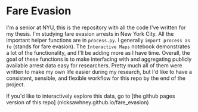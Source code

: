 # Fare Evasion 

I'm a senior at NYU, this is the repository with all the code I've written for my thesis. I'm studying fare evasion arrests in New York City. All the important helper functions are in `process.py`. I generally `import process as fe` (stands for fare evasion). The `Interactive Maps` notebook demonstrates a lot of the functionality, and I'll be adding more as I have time. Overall, the goal of these functions is to make interfacing with and aggregating publicly available arrest data easy for researchers. Pretty much all of them were written to make my own life easier during my research, but I'd like to have a consistent, sensible, and flexible workflow for this repo by the end of the project.

If you'd like to interactively explore this data, go to [the github pages version of this repo] (nicksawhney.github.io/fare_evasion)



